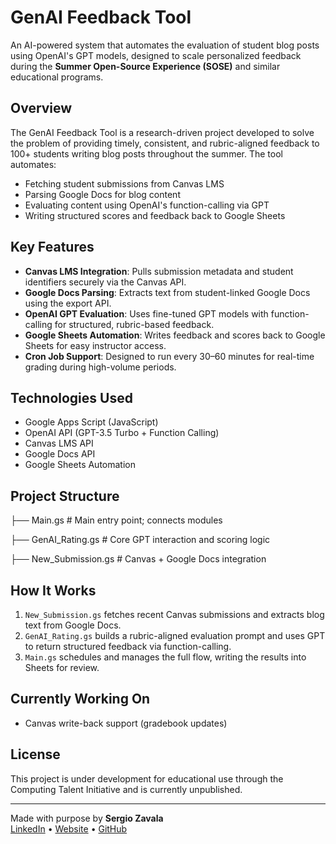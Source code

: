# GenAI Feedback Tool

An AI-powered system that automates the evaluation of student blog posts using OpenAI's GPT models, designed to scale personalized feedback during the **Summer Open-Source Experience (SOSE)** and similar educational programs.

## Overview

The GenAI Feedback Tool is a research-driven project developed to solve the problem of providing timely, consistent, and rubric-aligned feedback to 100+ students writing blog posts throughout the summer. The tool automates:

- Fetching student submissions from Canvas LMS
- Parsing Google Docs for blog content
- Evaluating content using OpenAI's function-calling via GPT
- Writing structured scores and feedback back to Google Sheets

## Key Features

- **Canvas LMS Integration**: Pulls submission metadata and student identifiers securely via the Canvas API.
- **Google Docs Parsing**: Extracts text from student-linked Google Docs using the export API.
- **OpenAI GPT Evaluation**: Uses fine-tuned GPT models with function-calling for structured, rubric-based feedback.
- **Google Sheets Automation**: Writes feedback and scores back to Google Sheets for easy instructor access.
- **Cron Job Support**: Designed to run every 30–60 minutes for real-time grading during high-volume periods.

## Technologies Used

- Google Apps Script (JavaScript)
- OpenAI API (GPT-3.5 Turbo + Function Calling)
- Canvas LMS API
- Google Docs API
- Google Sheets Automation

## Project Structure
├── Main.gs                # Main entry point; connects modules 

├── GenAI_Rating.gs        # Core GPT interaction and scoring logic 

├── New_Submission.gs      # Canvas + Google Docs integration

## How It Works

1. `New_Submission.gs` fetches recent Canvas submissions and extracts blog text from Google Docs.
2. `GenAI_Rating.gs` builds a rubric-aligned evaluation prompt and uses GPT to return structured feedback via function-calling.
3. `Main.gs` schedules and manages the full flow, writing the results into Sheets for review.

## Currently Working On

- Canvas write-back support (gradebook updates)

## License

This project is under development for educational use through the Computing Talent Initiative and is currently unpublished. 

---

Made with purpose by **Sergio Zavala**  
[LinkedIn](https://www.linkedin.com/in/sergiozavala1) • [Website](https://sergiozavala.dev) • [GitHub](https://github.com/sezavala)
